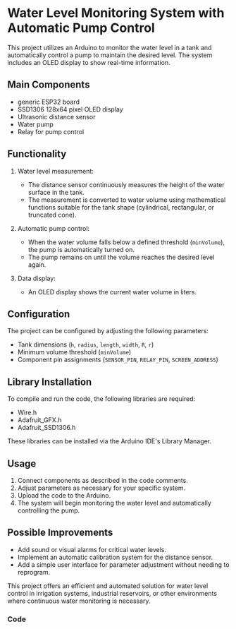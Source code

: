 # Water Level Monitoring System with Automatic Pump Control

This project utilizes an Arduino to monitor the water level in a tank and automatically control a pump to maintain the desired level. The system includes an OLED display to show real-time information.

## Main Components

- generic ESP32 board
- SSD1306 128x64 pixel OLED display
- Ultrasonic distance sensor
- Water pump
- Relay for pump control

## Functionality

1. Water level measurement:
   - The distance sensor continuously measures the height of the water surface in the tank.
   - The measurement is converted to water volume using mathematical functions suitable for the tank shape (cylindrical, rectangular, or truncated cone).

2. Automatic pump control:
   - When the water volume falls below a defined threshold (`minVolume`), the pump is automatically turned on.
   - The pump remains on until the volume reaches the desired level again.

3. Data display:
   - An OLED display shows the current water volume in liters.

## Configuration

The project can be configured by adjusting the following parameters:

- Tank dimensions (`h`, `radius`, `length`, `width`, `R`, `r`)
- Minimum volume threshold (`minVolume`)
- Component pin assignments (`SENSOR_PIN`, `RELAY_PIN`, `SCREEN_ADDRESS`)

## Library Installation

To compile and run the code, the following libraries are required:

- Wire.h
- Adafruit_GFX.h
- Adafruit_SSD1306.h

These libraries can be installed via the Arduino IDE's Library Manager.

## Usage

1. Connect components as described in the code comments.
2. Adjust parameters as necessary for your specific system.
3. Upload the code to the Arduino.
4. The system will begin monitoring the water level and automatically controlling the pump.

## Possible Improvements

- Add sound or visual alarms for critical water levels.
- Implement an automatic calibration system for the distance sensor.
- Add a simple user interface for parameter adjustment without needing to reprogram.

This project offers an efficient and automated solution for water level control in irrigation systems, industrial reservoirs, or other environments where continuous water monitoring is necessary.

### Code

